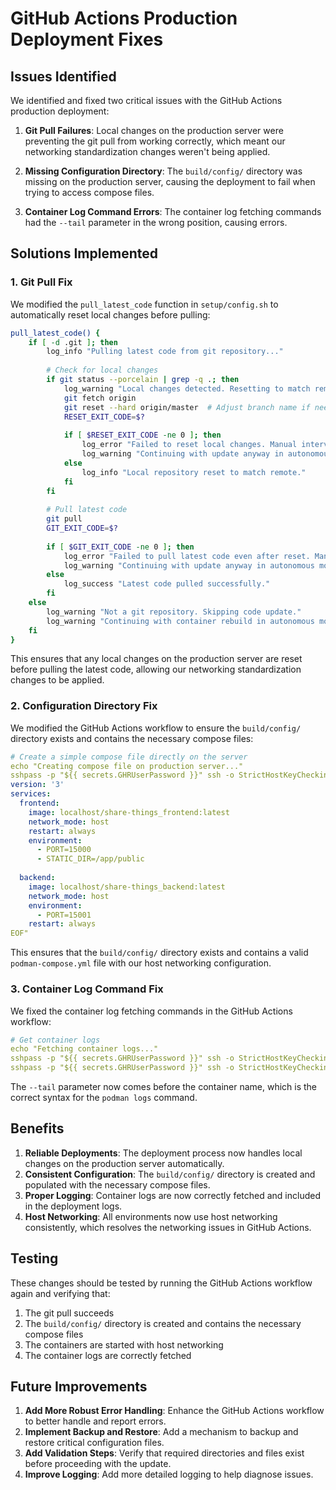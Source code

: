 # GitHub Actions Production Deployment Fixes

## Issues Identified

We identified and fixed two critical issues with the GitHub Actions production deployment:

1. **Git Pull Failures**: Local changes on the production server were preventing the git pull from working correctly, which meant our networking standardization changes weren't being applied.

2. **Missing Configuration Directory**: The `build/config/` directory was missing on the production server, causing the deployment to fail when trying to access compose files.

3. **Container Log Command Errors**: The container log fetching commands had the `--tail` parameter in the wrong position, causing errors.

## Solutions Implemented

### 1. Git Pull Fix

We modified the `pull_latest_code` function in `setup/config.sh` to automatically reset local changes before pulling:

```bash
pull_latest_code() {
    if [ -d .git ]; then
        log_info "Pulling latest code from git repository..."
        
        # Check for local changes
        if git status --porcelain | grep -q .; then
            log_warning "Local changes detected. Resetting to match remote..."
            git fetch origin
            git reset --hard origin/master  # Adjust branch name if needed
            RESET_EXIT_CODE=$?
            
            if [ $RESET_EXIT_CODE -ne 0 ]; then
                log_error "Failed to reset local changes. Manual intervention required."
                log_warning "Continuing with update anyway in autonomous mode..."
            else
                log_info "Local repository reset to match remote."
            fi
        fi
        
        # Pull latest code
        git pull
        GIT_EXIT_CODE=$?
        
        if [ $GIT_EXIT_CODE -ne 0 ]; then
            log_error "Failed to pull latest code even after reset. Manual intervention required."
            log_warning "Continuing with update anyway in autonomous mode..."
        else
            log_success "Latest code pulled successfully."
        fi
    else
        log_warning "Not a git repository. Skipping code update."
        log_warning "Continuing with container rebuild in autonomous mode..."
    fi
}
```

This ensures that any local changes on the production server are reset before pulling the latest code, allowing our networking standardization changes to be applied.

### 2. Configuration Directory Fix

We modified the GitHub Actions workflow to ensure the `build/config/` directory exists and contains the necessary compose files:

```yaml
# Create a simple compose file directly on the server
echo "Creating compose file on production server..."
sshpass -p "${{ secrets.GHRUserPassword }}" ssh -o StrictHostKeyChecking=no ${{ secrets.GHRUserName }}@${{ secrets.DeploymentServerIP }} "cd ~/share-things && mkdir -p build/config && cat > build/config/podman-compose.yml << 'EOF'
version: '3'
services:
  frontend:
    image: localhost/share-things_frontend:latest
    network_mode: host
    restart: always
    environment:
      - PORT=15000
      - STATIC_DIR=/app/public
  
  backend:
    image: localhost/share-things_backend:latest
    network_mode: host
    environment:
      - PORT=15001
    restart: always
EOF"
```

This ensures that the `build/config/` directory exists and contains a valid `podman-compose.yml` file with our host networking configuration.

### 3. Container Log Command Fix

We fixed the container log fetching commands in the GitHub Actions workflow:

```yaml
# Get container logs
echo "Fetching container logs..."
sshpass -p "${{ secrets.GHRUserPassword }}" ssh -o StrictHostKeyChecking=no ${{ secrets.GHRUserName }}@${{ secrets.DeploymentServerIP }} "cd ~/share-things && podman logs --tail 50 share-things-frontend" | tee -a deployment-logs/deploy-$(date +%Y%m%d-%H%M%S)-frontend.log
sshpass -p "${{ secrets.GHRUserPassword }}" ssh -o StrictHostKeyChecking=no ${{ secrets.GHRUserName }}@${{ secrets.DeploymentServerIP }} "cd ~/share-things && podman logs --tail 50 share-things-backend" | tee -a deployment-logs/deploy-$(date +%Y%m%d-%H%M%S)-backend.log
```

The `--tail` parameter now comes before the container name, which is the correct syntax for the `podman logs` command.

## Benefits

1. **Reliable Deployments**: The deployment process now handles local changes on the production server automatically.
2. **Consistent Configuration**: The `build/config/` directory is created and populated with the necessary compose files.
3. **Proper Logging**: Container logs are now correctly fetched and included in the deployment logs.
4. **Host Networking**: All environments now use host networking consistently, which resolves the networking issues in GitHub Actions.

## Testing

These changes should be tested by running the GitHub Actions workflow again and verifying that:

1. The git pull succeeds
2. The `build/config/` directory is created and contains the necessary compose files
3. The containers are started with host networking
4. The container logs are correctly fetched

## Future Improvements

1. **Add More Robust Error Handling**: Enhance the GitHub Actions workflow to better handle and report errors.
2. **Implement Backup and Restore**: Add a mechanism to backup and restore critical configuration files.
3. **Add Validation Steps**: Verify that required directories and files exist before proceeding with the update.
4. **Improve Logging**: Add more detailed logging to help diagnose issues.